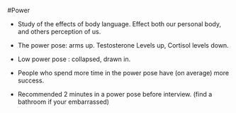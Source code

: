 #Power

* Study of the effects of body language.  Effect both our personal body, and others perception of us. 

* The power pose: arms up. Testosterone Levels up, Cortisol levels down.

* Low power pose : collapsed, drawn in.

* People who spend more time in the power pose have (on average) more success.

* Recommended 2 minutes in a power pose before interview.  (find a bathroom if your embarrassed)


